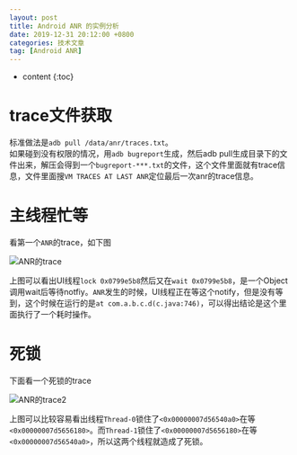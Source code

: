 ```yaml
---
layout: post
title: Android ANR 的实例分析
date: 2019-12-31 20:12:00 +0800
categories: 技术文章
tag: [Android ANR]
---
```


* content
{:toc}

# trace文件获取
标准做法是`adb pull /data/anr/traces.txt`。  
如果碰到没有权限的情况，用`adb bugreport`生成，然后adb pull生成目录下的文件出来，解压会得到一个`bugreport-***.txt`的文件，这个文件里面就有trace信息，文件里面搜`VM TRACES AT LAST ANR`定位最后一次anr的trace信息。
# 主线程忙等
看第一个`ANR`的trace，如下图  

![ANR的trace](https://picgo-1307686581.cos.ap-shanghai.myqcloud.com/github/hqglichao/imagesandroid-anr.png)    

上图可以看出UI线程`lock 0x0799e5b8`然后又在`wait 0x0799e5b8`，是一个Object调用wait后等待notfiy。`ANR`发生的时候，UI线程正在等这个notify，但是没有等到，这个时候在运行的是`at com.a.b.c.d(c.java:746)`，可以得出结论是这个里面执行了一个耗时操作。  
# 死锁
下面看一个死锁的trace  

![ANR的trace2](https://picgo-1307686581.cos.ap-shanghai.myqcloud.com/github/hqglichao/imagesandroid-anr2.png)   

上图可以比较容易看出线程`Thread-0`锁住了`<0x00000007d56540a0>`在等`<0x00000007d5656180>`。而`Thread-1`锁住了`<0x00000007d5656180>`在等`<0x00000007d56540a0>`，所以这两个线程就造成了死锁。